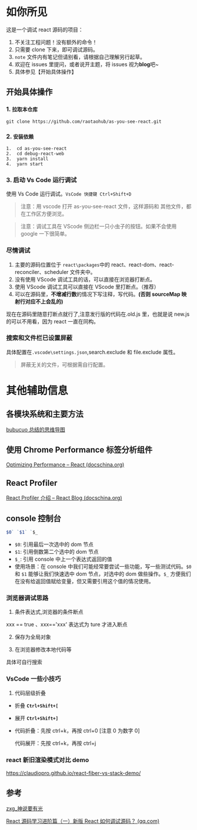 # 如你所见

这是一个调试 react 源码的项目：

1. 不关注工程问题！没有额外的命令！
2. 只需要 clone 下来，即可调试源码。
3. `note` 文件内有笔记但请别看，请根据自己理解另行起草。
4. 欢迎在 issues 里提问，或者说开主题，将 issues 视为**blog**吧~
5. 具体参见【开始具体操作】

## 开始具体操作

### 1. `拉取本仓库`

```shell
git clone https://github.com/raotaohub/as-you-see-react.git
```

### 2. `安装依赖`

```shell
1.  cd as-you-see-react
2.  cd debug-react-web
3.  yarn install
4.  yarn start
```

### 3. 启动 Vs Code 运行调试

使用 Vs Code 运行调试。`VsCode 快捷键 Ctrl+Shift+D`

> 注意：用 vscode 打开 as-you-see-react 文件，这样源码和 其他文件，都在工作区方便浏览。

> 注意：调试工具在 VScode 侧边栏一只小虫子的按钮。如果不会使用 google 一下很简单。

### 尽情调试

1. 主要的源码位置位于 `react\packages`中的 react、react-dom、react-reconciler、scheduler 文件夹中。
2. 没有使用 VScode 调试工具的话，可以直接在浏览器打断点。
3. 使用 VScode 调试工具可以直接在 VScode 里打断点。（推荐）
4. 可以在源码里，**不增减行数**的情况下写注释，写代码。**(否则 sourceMap 映射行对应不上会乱的)**

现在在源码里随意打断点就行了,注意发行版的代码在.old.js 里，也就是说 new.js 的可以不用看，因为 react 一直在同构。

### 搜索和文件栏已设置屏蔽

具体配置在`.vscode\settings.json`,search.exclude 和 file.exclude 属性。

> 屏蔽无关的文件，可根据需自行配置。

# 其他辅助信息

## 各模块系统和主要方法

[bubucuo 总结的思维导图](https://www.processon.com/view/link/60b206c2e0b34d3841931a88)

## 使用 Chrome Performance 标签分析组件

[Optimizing Performance – React (docschina.org)](https://react.docschina.org/docs/optimizing-performance.html)

## React Profiler

[React Profiler 介绍 – React Blog (docschina.org)](https://react.docschina.org/blog/2018/09/10/introducing-the-react-profiler.html)

## console 控制台

```js
$0` `$1` `$_
```

- `$0`: 引用最后一次选中的 dom 节点
- `$1`: 引用倒数第二个选中的 dom 节点
- `$_`: 引用 console 中上一个表达式返回的值
- 使用场景：在 console 中我们可能经常要尝试一些功能，写一些测试代码。`$0` 和 `$1` 能够让我们快速选中 dom 节点，对选中的 dom 做些操作。`$_` 方便我们在没有给返回值赋给变量，但又需要引用这个值的情况使用。

### 浏览器调试思路

1. 条件表达式,浏览器的条件断点

xxx == true 、xxx=='xxx' 表达式为 ture 才进入断点

2. 保存为全局对象

3. 在浏览器修改本地代码等

具体可自行搜索

### VsCode 一些小技巧

1. 代码层级折叠

- 折叠 **`Ctrl+Shift+[`**

- 展开 **`Ctrl+Shift+]`**

- 代码折叠：先按 ctrl+k，再按 ctrl+0 [注意 0 为数字 0]

  代码展开：先按 ctrl+k，再按 ctrl+j

### react 新旧渲染模式对比 demo

https://claudiopro.github.io/react-fiber-vs-stack-demo/

## 参考

[zxg\_神说要有光](https://juejin.cn/user/2788017216685118)

[React 源码学习进阶篇（一）新版 React 如何调试源码？ (qq.com)](https://mp.weixin.qq.com/s/rjSrV6opaef1lqLM7S5F_Q)
